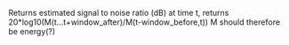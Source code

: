   Returns estimated signal to noise ratio (dB)
  at time t, returns 20*log10(M(t...t+window_after)/M(t-window_before,t))
  M should therefore be energy(?)
